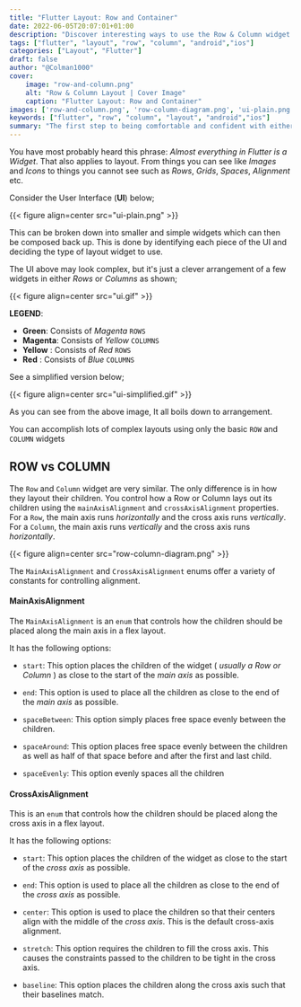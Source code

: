 ```yaml
---
title: "Flutter Layout: Row and Container"
date: 2022-06-05T20:07:01+01:00
description: "Discover interesting ways to use the Row & Column widget in your flutter app"
tags: ["flutter", "layout", "row", "column", "android","ios"]
categories: ["Layout", "Flutter"]
draft: false
author: "@Colman1000"
cover:
    image: "row-and-column.png"
    alt: "Row & Column Layout | Cover Image"
    caption: "Flutter Layout: Row and Container"
images: ['row-and-column.png', 'row-column-diagram.png', 'ui-plain.png', 'ui.gif', 'ui-simplified.gif']
keywords: ["flutter", "row", "column", "layout", "android","ios"]
summary: "The first step to being comfortable and confident with either replicating a User Interface or creating a custom widget is mastering Flutter's layout widgets. Let's look at Rows and Columns in flutter "
---
```


You have most probably heard this phrase: *Almost everything in Flutter is a Widget*. That also applies to layout. From things you can see like *Images* and *Icons* to things you cannot see such as
*Rows*, *Grids*, *Spaces*, *Alignment* etc. 

Consider the User Interface (**UI**) below;

{{< figure align=center src="ui-plain.png" >}}

This can be broken down into smaller and simple widgets which can then be composed back up. This is done by identifying each piece of the UI  and deciding the type of layout widget to use.

The UI above may look complex, but it's just a clever arrangement of a few widgets in either *Rows* or *Columns* as shown;

{{< figure align=center src="ui.gif" >}}

**LEGEND**:

- **Green**: Consists of *Magenta* `ROWS`
- **Magenta**: Consists of *Yellow* `COLUMNS`
- **Yellow** : Consists of *Red* `ROWS`
- **Red** : Consists of *Blue* `COLUMNS` 

See a simplified version below;

{{< figure align=center src="ui-simplified.gif" >}}


As you can see from the above image, It all boils down to arrangement.

You can accomplish lots of complex layouts using only the basic `ROW` and `COLUMN` widgets

## ROW vs COLUMN
The `Row` and `Column` widget are very similar. The only difference is in how they layout their children.
You control how a Row or Column lays out its children using the `mainAxisAlignment` and `crossAxisAlignment` properties.
For a `Row`, the main axis runs *horizontally* and the cross axis runs *vertically*.
For a `Column`, the main axis runs *vertically* and the cross axis runs *horizontally*.

{{< figure align=center src="row-column-diagram.png" >}}

The `MainAxisAlignment` and `CrossAxisAlignment` enums offer a variety of constants for controlling alignment.

#### MainAxisAlignment
The `MainAxisAlignment` is an `enum` that controls how the children should be placed along the main axis in a flex layout.

It has the following options:

* `start`: This option places the children of the widget ( *usually a Row or Column* ) as close to the start of the *main axis* as possible.

* `end`: This option is used to place all the children as close to the end of the *main axis* as possible.

* `spaceBetween`: This option simply places free space evenly between the children.

* `spaceAround`: This option places free space evenly between the children as well as half of that space before and after the first and last child.

* `spaceEvenly`: This option evenly spaces all the children


#### CrossAxisAlignment

This is an `enum` that controls how the children should be placed along the cross axis in a flex layout.

It has the following options:

* `start`: This option places the children of the widget as close to the start of the *cross axis* as possible.

* `end`: This option is used to place all the children as close to the end of the *cross axis* as possible.

* `center`: This option is used to place the children so that their centers align with the middle of the *cross axis*. This is the default cross-axis alignment.

* `stretch`: This option requires the children to fill the cross axis. This causes the constraints passed to the children to be tight in the cross axis.

* `baseline`: This option places the children along the cross axis such that their baselines match.
